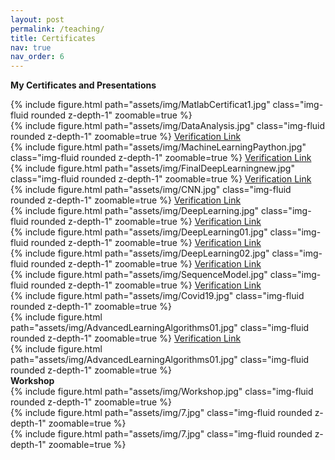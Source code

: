 ```yaml
---
layout: post
permalink: /teaching/
title: Certificates
nav: true
nav_order: 6
---
```


<b>My Certificates and Presentations</b>

<div class="row mt-3">
    <div class="col-sm mt-3 mt-md-0">
        {% include figure.html path="assets/img/MatlabCertificat1.jpg" class="img-fluid rounded z-depth-1" zoomable=true %}
    </div>
    <div class="col-sm mt-3 mt-md-0">
        {% include figure.html path="assets/img/DataAnalysis.jpg" class="img-fluid rounded z-depth-1" zoomable=true %}
        <a href="https://coursera.org/verify/TX2ABAM42Q5B/">Verification Link</a>
    </div>
</div>

<div class="row mt-3">
    <div class="col-sm mt-3 mt-md-0">
        {% include figure.html path="assets/img/MachineLearningPaython.jpg" class="img-fluid rounded z-depth-1" zoomable=true %}
        <a href="https://coursera.org/verify/7FMQNXDEHSY9">Verification Link</a> 
    </div>
    <div class="col-sm mt-3 mt-md-0">
        {% include figure.html path="assets/img/FinalDeepLearningnew.jpg" class="img-fluid rounded z-depth-1" zoomable=true %}
        <a href="https://coursera.org/verify/specialization/K7NP2LERGS38">Verification Link</a> 
    </div>
</div>


<div class="row mt-3">
    <div class="col-sm mt-3 mt-md-0">
        {% include figure.html path="assets/img/CNN.jpg" class="img-fluid rounded z-depth-1" zoomable=true %}
        <a href="https://coursera.org/verify/P6HKBBTVVQWD/">Verification Link </a>
    </div>
    <div class="col-sm mt-3 mt-md-0">
        {% include figure.html path="assets/img/DeepLearning.jpg" class="img-fluid rounded z-depth-1" zoomable=true %}
        <a href="https://coursera.org/verify/HLM2V45NPQLD">Verification Link</a>         
    </div>
</div>


<div class="row mt-3">
    <div class="col-sm mt-3 mt-md-0">
        {% include figure.html path="assets/img/DeepLearning01.jpg" class="img-fluid rounded z-depth-1" zoomable=true %}
        <a href="https://coursera.org/verify/75QLMGGST7BR">Verification Link</a> 
    </div>
    <div class="col-sm mt-3 mt-md-0">
        {% include figure.html path="assets/img/DeepLearning02.jpg" class="img-fluid rounded z-depth-1" zoomable=true %}
        <a href="https://coursera.org/verify/7N6FYTQPM2EZ">Verification Link</a> 
    </div>
</div>

<div class="row mt-3">
    <div class="col-sm mt-3 mt-md-0">
        {% include figure.html path="assets/img/SequenceModel.jpg" class="img-fluid rounded z-depth-1" zoomable=true %}
        <a href="https://coursera.org/verify/EV5Y6D5FA9YQ">Verification Link</a> 
    </div>
    <div class="col-sm mt-3 mt-md-0">
        {% include figure.html path="assets/img/Covid19.jpg" class="img-fluid rounded z-depth-1" zoomable=true %}
    </div>
</div>

<div class="row mt-3">
    <div class="col-sm mt-3 mt-md-0">
        {% include figure.html path="assets/img/AdvancedLearningAlgorithms01.jpg" class="img-fluid rounded z-depth-1" zoomable=true %}
        <a href="https://coursera.org/verify/HVXGRU4EVBFQ">Verification Link</a> 
    </div>
    <div class="col-sm mt-3 mt-md-0">
        {% include figure.html path="assets/img/AdvancedLearningAlgorithms01.jpg" class="img-fluid rounded z-depth-1" zoomable=true %}
    </div>
</div>

<div class="caption">
    <b>Workshop</b>
</div>

<div class="row mt-3">
    <div class="col-sm mt-3 mt-md-0">
        {% include figure.html path="assets/img/Workshop.jpg" class="img-fluid rounded z-depth-1" zoomable=true %}
    </div>
        <div class="col-sm mt-3 mt-md-0">
        {% include figure.html path="assets/img/7.jpg" class="img-fluid rounded z-depth-1" zoomable=true %}
    </div>
    <div class="col-sm mt-3 mt-md-0">
        {% include figure.html path="assets/img/7.jpg" class="img-fluid rounded z-depth-1" zoomable=true %}
    </div>
</div>
